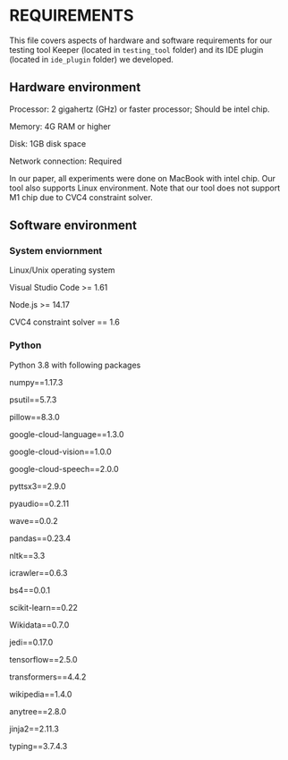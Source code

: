 # REQUIREMENTS

This file covers aspects of hardware and software requirements for our testing tool Keeper (located in `testing_tool` folder) and its IDE plugin (located in `ide_plugin` folder) we developed.

## Hardware environment

Processor: 2 gigahertz (GHz) or faster processor; Should be intel chip.

Memory: 4G RAM or higher

Disk: 1GB disk space

Network connection: Required

In our paper, all experiments were done on MacBook with intel chip. Our tool also supports Linux environment. Note that our tool does not support M1 chip due to CVC4 constraint solver.

## Software environment

### System enviornment
Linux/Unix operating system

Visual Studio Code >= 1.61

Node.js >= 14.17

CVC4 constraint solver == 1.6

### Python
Python 3.8 with following packages

numpy==1.17.3

psutil==5.7.3 

pillow==8.3.0

google-cloud-language==1.3.0

google-cloud-vision==1.0.0

google-cloud-speech==2.0.0

pyttsx3==2.9.0

pyaudio==0.2.11

wave==0.0.2

pandas==0.23.4

nltk==3.3

icrawler==0.6.3

bs4==0.0.1

scikit-learn==0.22

Wikidata==0.7.0

jedi==0.17.0

tensorflow==2.5.0

transformers==4.4.2

wikipedia==1.4.0

anytree==2.8.0

jinja2==2.11.3

typing==3.7.4.3
